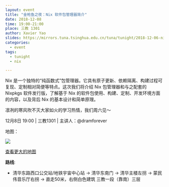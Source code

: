 ```yaml
---
layout: event
title: "金枪鱼之夜：Nix 软件包管理器简介"
date: 2018-12-08
time: 19:00-21:00
place: 三教 1301
author: Xavier Yao
slides: https://mirrors.tuna.tsinghua.edu.cn/tuna/tunight/2018-12-06-nix/slides.pdf
categories:
  - event
tags:
  - tunight
  - nix

---
```

Nix 是一个独特的“纯函数式”包管理器。它具有原子更新、依赖隔离、构建过程可复现、定制相对简便等特点。这次我们将介绍 Nix 包管理器和与之配套的 Nixpkgs 软件发行版，了解基于 Nix 的软件包使用、构建、定制、开发环境方面的内容，以及背后 Nix 的基本设计和简单原理。

<!--more-->

凛冽的寒风吹不灭大家如火的学习热情，我们周六见～

12月8日 19:00  |  三教1301  |  主讲人：@dramforever

地图：

![](/assets/img/events/map_t3_sec1.jpg)

<a class="hidden-xs" href="https://www.openstreetmap.org/#map=17/40.00120/116.32246">查看更大的地图</a>

**路线**:

 - 清华东路西口公交站/地铁宇宙中心站 -> 清华东南门 -> 清华主楼左拐 ->  蒙民伟音乐厅右拐 -> 直走50米，右侧白色建筑 三教一段（靠南）三层
